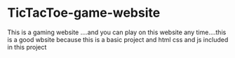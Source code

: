 # TicTacToe-game-website
This is a gaming website ....and you can play on this website any time....this is a good wbsite because this is a basic project and html css and js included in this project

